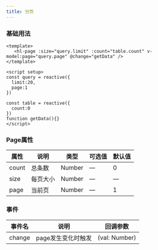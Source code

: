```yaml
--- 
title: 分页
---
```


### 基础用法
~~~vue
<template>
   <hl-page :size="query.limit" :count="table.count" v-model:page="query.page" @change="getData" />
</template>

<script setup>
const query = reactive({
  limit:20,
  page:1
})

const table = reactive({
  count:0
})
function getData(){}
</script>
 ~~~

 ### Page属性
| 属性    | 说明   | 类型  | 可选值 | 默认值  |
| ------- | ------ | ------| ------ | ------  |
|  count   | 总条数 | Number |  —    |     0   |
|  size   | 每页大小 | Number |  —    |    —   |
|  page   | 当前页 | Number |  —    |     1   |


### 事件
| 事件名 |    说明  |  回调参数 |
| ------- | ------ | ------    |
|change  | page发生变化时触发|(val: Number)|
